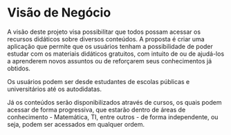 # Visão de Negócio
<p>
A visão deste projeto visa possibilitar que todos possam acessar os recursos didáticos sobre diversos conteúdos. A proposta é criar uma aplicação que permite que os usuários tenham a possibilidade de poder estudar com os materiais didáticos gratuitos, com intuito de ou de ajudá-los a aprenderem novos assuntos ou de reforçarem seus conhecimentos já obtidos.
</p>
<p>
 Os usuários podem ser desde estudantes de escolas públicas e universitários até os autodidatas.
</p>
<p>
Já os conteúdos serão disponibilizados através de cursos, os quais podem acessar de forma progressiva, que estarão dentro de áreas de conhecimento - Matemática, TI, entre outros - de forma independente, ou seja, podem ser acessados em qualquer ordem.
</p>
